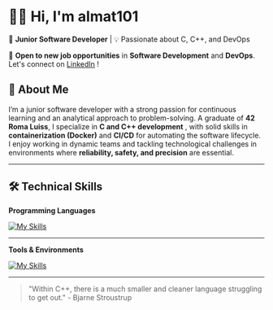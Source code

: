 # 👨‍💻 Hi, I'm almat101

🎯 **Junior Software Developer** | 💡 Passionate about C, C++, and DevOps

🚀 **Open to new job opportunities** in **Software Development** and **DevOps**. Let's connect on [LinkedIn](https://www.linkedin.com/in/almat101/) !

## 🧠 About Me

I’m a junior software developer with a strong passion for continuous learning and an analytical approach to problem-solving. A graduate of **42 Roma Luiss**, I specialize in **C and C++ development** , with solid skills in **containerization (Docker)** and **CI/CD** for automating the software lifecycle. I enjoy working in dynamic teams and tackling technological challenges in environments where **reliability, safety, and precision** are essential.

---

## 🛠️ Technical Skills

**Programming Languages**  

[![My Skills](https://skillicons.dev/icons?i=c,cpp,bash,python,django,md,javascript,typescript,angular&theme=dark)](https://skillicons.dev)

---

**Tools & Environments**  

[![My Skills](https://skillicons.dev/icons?i=git,github,docker,linux,vim,postgres,redis,grafana,prometheus,elasticsearch,aws,cloudflare,&theme=dark)](https://skillicons.dev)

---

> "Within C++, there is a much smaller and cleaner language struggling to get out." - Bjarne Stroustrup
